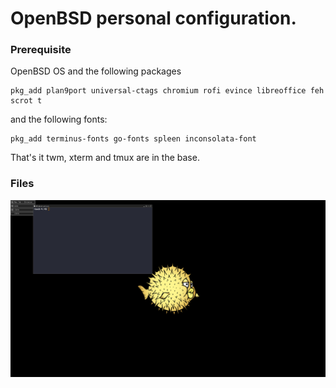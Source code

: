 # OpenBSD personal configuration.

### Prerequisite

OpenBSD OS and the following packages

```
pkg_add plan9port universal-ctags chromium rofi evince libreoffice feh scrot t
```
and the following fonts:

```
pkg_add terminus-fonts go-fonts spleen inconsolata-font
```
	
That's it twm, xterm and tmux are in the base. 

### Files

![Screenshot](screenshot.png)
